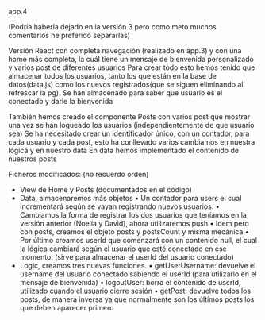 app.4

(Podría haberla dejado en la versión 3 pero como meto muchos comentarios he preferido separarlas)

Versión React con completa navegación (realizado en app.3) y con una home más completa, la cuál tiene un mensaje de bienvenida personalizado y varios post de diferentes usuarios
Para crear todo esto hemos tenido que almacenar todos los usuarios, tanto los que están en la base de datos(data.js) como los nuevos registrados(que se siguen eliminando al refrescar la pg). Se han almacenado para saber que usuario es el conectado y darle la bienvenida

También hemos creado el componente Posts con varios post que mostrar una vez se han logueado los usuarios (independientemente de que usuario sea)
Se ha necesitado crear un identificador único, con un contador, para cada usuario y cada post, esto ha conllevado varios cambiamos en nuestra lógica y en nuestro data
En data hemos implementado el contenido de nuestros posts

Ficheros modificados: (no recuerdo orden)
-	View de Home y Posts (documentados en el código)
-	Data, almacenaremos más objetos
    •	Un contador para users el cual incrementará según se vayan registrando nuevos usuarios.
    •	Cambiamos la forma de registrar los dos usuarios que teníamos en la versión anterior (Noelia y David), ahora utilizaremos push
    •	Idem pero con posts, creamos el objeto posts y postsCount y misma mecánica
    •	Por último creamos userId que comenzará con un contenido null, el cual la lógica cambiará según el usuario que esté conectado en ese momento. (sirve para almacenar el userId del usuario conectado) 
-	Logic, creamos tres nuevas funciones. 
    •	getUserUsername: devuelve el username del usuario conectado sabiendo el userId (para utilizarlo en el mensaje de bienvenida)
    •	logoutUser: borra el contenido de userId, utilizado cuando el usuario cierre sesión
    •	getPost: devuelve todos los posts, de manera inversa ya que normalmente son los últimos posts los que deben aparecer primero
